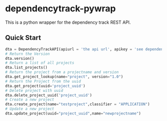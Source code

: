 # dependencytrack-pywrap
This is a python wrapper for the dependency track REST API. 

## Quick Start

```python
dta = DependencyTrackAPI(apiurl = 'the api url', apikey = 'see dependency track')
# Return the Version
dta.version()
# Return a list of all projects
dta.list_projects()
# Return the project from a projectname and version
dta.get_project_lookup(name="project", version="1.0")
# Return the Project from the uuid
dta.get_project(uuid='project_uuid')
# Delete project with uuid
dta.delete_project_uuid('project_uuid')
# Create a new project
dta.create_project(name="testproject",classifier = "APPLICATION")
# Update a new project
dta.update_project(uuid="project_uuid",name="newprojectname")
```